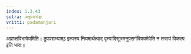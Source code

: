 ```yaml
---
index: 1.3.43
sutra: अनुपसर्गाद्वा
vritti: padamanjari
---
```


 अप्राप्तविभाषेयमिति। ठुपपराभ्याम्ऽ इत्यस्य नियमार्थत्वाद् वृत्यादिसूत्रमनुपसर्गविषयमेवेति न तत्रायं विकल्प इति भावः॥
